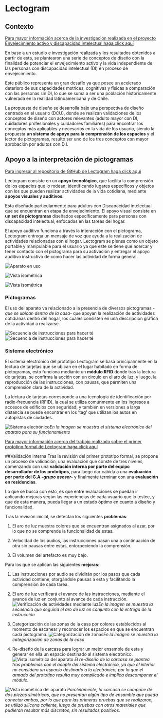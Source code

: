 # Lectogram## Contexto[Para mayor información acerca de la investigación realizada en el proyecto Envejecimiento activo y discapacidad intelectual haga click aquí](https://wiki.ead.pucv.cl/Proyecto_Envejecimiento_activo_y_discapacidad_intelectual_2020)En base a un estudio e investigación realizada y los resultados obtenidos a partir de esta, se plantearon una serie de conceptos de diseño con la finalidad de potenciar el envejecimiento activo y la vida independiente de las personas con discapacidad intelectual (DI) en proceso de envejecimiento. Este público representa un gran desafío ya que posee un acelerado deterioro de sus capacidades motrices, cognitivas y físicas a comparación con las personas sin DI, lo que se suma a ser una población históricamente vulnerada en la realidad latinoamericana y de Chile.La propuesta de diseño se desarrolla bajo una perspectiva de diseño centrado en el usuario (DCU), donde se realizan validaciones de los conceptos de diseño con actores relevantes (adulto mayor con DI, cuidadores profesionales y cuidadores familiares) para encontrar los conceptos más aplicables y necesarios en la vida de los usuario, siendo la propuesta **un sistema de apoyo para la comprensión de los espacios** y el lector de pictogramas, resulto ser uno de los tres conceptos con mayor aprobación por adultos con D.I. ## Apoyo a la interpretación de pictogramas[Para ingresar al repositorio de GitHub de Lectogram haga click aquí](https://github.com/accesibilidad-inclusion/lectogram/tree/gh-pages)Lectogram consiste en un **apoyo tecnológico**, que facilita la comprensión de los espacios que lo rodean, identificando lugares específicos y objetos con los que pueden realizar actividades de la vida cotidiana, mediante **apoyos visuales y auditivos**.Esta diseñado particularmente para adultos con Discapacidad intelectual que se encuentran en etapa de envejecimiento. El apoyo visual consiste en **un set de pictogramas** diseñados específicamente para personas con discapacidad intelectual, enfocados en las tareas del hogar.El apoyo auditivo funciona a través la interacción con el pictograma, Lectogram entrega un mensaje de voz que ayuda a la realización de actividades relacionadas con el hogar. Lectogram se piensa como un objeto portable y manipulable para el usuario ya que este se tiene que acercar y tener contacto con el pictograma para su activación y entregar el apoyo auditivo instructivo de como hacer las actividad de forma general.![Aparato en uso](/img/lectogram_exterior.png)![Vista isométrica](/img/lectogram_exterior.png)![Vista isométrica](img/lectogram_interior.png)### PictogramasEl uso del aparato va relacionado a la presencia de diversos pictogramas *-que se ubican dentro de la casa-*  que apoyan la realización de actividades cotidianas dentro del hogar, los cuales consisten en una descripción gráfica de la actividad a realizarse.![Secuencia de instrucciones para hacer té](img/pictograma_preparte-03.jpg)![Secuencia de instrucciones para hacer té](img/pictogramas_disponibles-31.jpg)### Sistema electrónicoEl sistema electrónico del prototipo Lectogram se basa principalmente en la lectura de tarjetas que se ubican en el lugar habitado en forma de pictogramas, esto funciona mediante un **módulo RFID** donde tras la lectura de tarjetas, se confirma la acción con un circulo  en el aro de luz, y luego, la reproducción de las instrucciones, con pausas, que permiten una comprensión clara de la actividad. La lectura de tarjetas corresponde a una tecnología de identificación por radio-frecuencia (RFID), la cual se utiliza comúnmente en los ingresos a accesos de edificios con seguridad, y también en versiones a larga distancia se puede encontrar en los 'tag' que utilizan los autos en autopistas de ciudades.![Sistema electrónico](ino/sistema-arduino.png)*En la imagen se muestra el sistema electrónico del aparato para su funcionamiento*[Para mayor información acerca del trabajo realizado sobre el primer prototipo formal de Lectogram  haga click aquí](https://wiki.ead.pucv.cl/Proyecto_Fondecyt:_Apoyos_a_la_vida_independiente)##Validación internaTras la revisión del primer prototipo formal, se propone un proceso de validación, una evaluación que conste de tres niveles, comenzando con una **validación interna por parte del equipo desarrollador de los prototipos**, para luego dar cabida a una **evaluación por parte del G.A *-grupo asesor-*** y finalmente terminar con una **evaluación en residencias**. Lo que se busca con esto, es que entre evaluaciones se puedan ir aplicando mejoras según las experiencias de cada usuario que lo testee, y que de esta manera, pueda llegar a un estado óptimo en cuanto a diseño y funcionalidad. Tras la revisión inicial, se detectan los siguientes **problemas**: 1. El aro de luz muestra colores que se encuentran asignados al azar, por lo que no se comprende la funcionalidad de estas. 2. Velocidad de los audios, las instrucciones pasan una a continuación de otra sin pausas entre estas, entorpeciendo la comprensión.3. El volumen del artefacto es muy bajo.Para los que se aplican las siguientes **mejoras**:1. Las instrucciones por audio se dividirán por los pasos que cada actividad contiene, otorgándole pausas a esta y facilitando la comprensión de cada tarea.2. El aro de luz verificará el avance de las instrucciones, mediante el avance de luz en conjunto al avance de cada instrucción. ![Verificación de actividades mediante luz](img/luz_instrucciones.png)*En la imagen se muestra la secuencia que seguiría el aro de luz en conjunto con la entrega de la instrucción*3. Categorización de las zonas de la casa por colores establecidos al momento de escanear y reconocer los espacios en que se encuentran cada pictograma.![Categorización de zonas](img/zonas_lectogram.png)*En la imagen se muestra la categorización de zonas de la casa*4. Re-diseño de la carcasa para lograr un mejor ensamble de esta y generar en ella un  espacio  destinado al sistema electrónico. ![Vista isométrica del aparato](img/lectogram_interior.png)*El re-diseño de la carcasa se plantea tras problemas con el acople del sistema electrónico,  ya que el interior no considera un espacio destinado a la electrónica, por lo que el armado del prototipo resulta muy complicado e implica descomponer el módulo.*![Vista isométrica del aparato ](/img/lectogram_exterior.png)*Paralelamente, la carcasa se compone de dos piezas simétricas, que no presentan algún tipo de ensamble que pueda conectar ambas, por lo que para las primeras pruebas que se realizaron, se utilizó silicona caliente, luego de pruebas con otros materiales que pudieran resultar más discretos, sin resultados positivos.*
